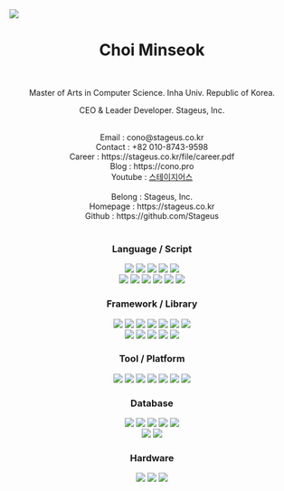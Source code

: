 

<img src="https://capsule-render.vercel.app/api?type=transparent&fontColor=4088eb&text=STAGEUS&height=150&fontSize=80&desc=This%20is%20Our%20Stage&descAlignY=80&descAlign=50" />

<div align="center">
    <h1>Choi Minseok</h1><br>
    <p>Master of Arts in Computer Science. Inha Univ. Republic of Korea.</p>
    <p>CEO & Leader Developer. Stageus, Inc.</p>
</div><br>

<div align="center">
    Email : cono@stageus.co.kr<br>
    Contact : +82 010-8743-9598<br>
    Career : https://stageus.co.kr/file/career.pdf<br>
    Blog : https://cono.pro<br>
    Youtube : <a href="https://www.youtube.com/channel/UCTFksiURi0SZ9lSACCBl8GQ">스테이지어스</a>
</div><br>

<div align="center">
    Belong : Stageus, Inc.<br>
    Homepage : https://stageus.co.kr<br>
    Github : https://github.com/Stageus<br>
</div><br>

<div align="center">
    <h3>Language / Script</h3>
    <img src="https://img.shields.io/badge/HTML-E34F26?style=for-the-badge&logo=HTML5&logoColor=white"/>
    <img src="https://img.shields.io/badge/CSS-1572B6?style=for-the-badge&logo=CSS3&logoColor=white"/>
    <img src="https://img.shields.io/badge/Javascript-F7DF1E?style=for-the-badge&logo=Javascript&logoColor=white"/>
    <img src="https://img.shields.io/badge/Typescript-3178C6?style=for-the-badge&logo=Typescript&logoColor=white"/>  
    <img src="https://img.shields.io/badge/Python-3776AB?style=for-the-badge&logo=Python&logoColor=white"/>
    <br>
    <img src="https://img.shields.io/badge/SQL-003B57?style=for-the-badge&logoColor=white"/>
    <img src="https://img.shields.io/badge/Java-007396?style=for-the-badge&logo=Java&logoColor=white"/>
    <img src="https://img.shields.io/badge/Kotlin-7F52FF?style=for-the-badge&logo=Kotlin&logoColor=white"/>
    <img src="https://img.shields.io/badge/C-A8B9CC?style=for-the-badge&logo=C&logoColor=white"/>
    <img src="https://img.shields.io/badge/C++-00599C?style=for-the-badge&logo=C++&logoColor=white"/>
    <img src="https://img.shields.io/badge/C Sharp-239120?style=for-the-badge&logo=C Sharp&logoColor=white"/>
</div>

<div align="center">
    <h3>Framework / Library</h3>
    <img src="https://img.shields.io/badge/Qt-41CD52?style=for-the-badge&logo=Qt&logoColor=white"/>
    <img src="https://img.shields.io/badge/Express-000000?style=for-the-badge&logo=Express&logoColor=white"/>
    <img src="https://img.shields.io/badge/React-61DAFB?style=for-the-badge&logo=React&logoColor=white"/>
    <img src="https://img.shields.io/badge/Redux-764ABC?style=for-the-badge&logo=Redux&logoColor=white"/>
    <img src="https://img.shields.io/badge/Recoil-764ABC?style=for-the-badge&logo=Redux&logoColor=white"/>
    <img src="https://img.shields.io/badge/Sass-CC6699?style=for-the-badge&logo=Sass&logoColor=white"/>
    <img src="https://img.shields.io/badge/CSS Module-1572B6?style=for-the-badge&logo=CSS3&logoColor=white"/>
    <br>
    <img src="https://img.shields.io/badge/Styled Components-DB7093?style=for-the-badge&logo=styled-components&logoColor=white"/>
    <img src="https://img.shields.io/badge/Webpack-8DD6F9?style=for-the-badge&logo=Webpack&logoColor=white"/>
    <img src="https://img.shields.io/badge/JWT-000000?style=for-the-badge&logo=JSON Web Tokens&logoColor=white"/>
    <img src="https://img.shields.io/badge/Next.js-000000?style=for-the-badge&logo=Next.js&logoColor=white"/>
    <img src="https://img.shields.io/badge/Svelte-FF3E00?style=for-the-badge&logo=Svelte&logoColor=white"/>  
</div>

<div align="center">
    <h3>Tool / Platform</h3>
    <img src="https://img.shields.io/badge/Linux-FCC624?style=for-the-badge&logo=Linux&logoColor=white"/>
    <img src="https://img.shields.io/badge/Shell-FFD500?style=for-the-badge&logo=Shell&logoColor=white"/>
    <img src="https://img.shields.io/badge/AWS-232F3E?style=for-the-badge&logo=Amazon AWS&logoColor=white"/>
    <img src="https://img.shields.io/badge/Node.js-339933?style=for-the-badge&logo=Node.js&logoColor=white"/>
    <img src="https://img.shields.io/badge/Docker-2496ED?style=for-the-badge&logo=Docker&logoColor=white"/>
    <img src="https://img.shields.io/badge/Docker_compose-2496ED?style=for-the-badge&logo=Docker&logoColor=white"/>
    <img src="https://img.shields.io/badge/Android-3DDC84?style=for-the-badge&logo=Android&logoColor=white"/>  
</div>

<div align="center">
    <h3 >Database</h3>
    <img src="https://img.shields.io/badge/MySQL-4479A1?style=for-the-badge&logo=MySQL&logoColor=white"/>
    <img src="https://img.shields.io/badge/MariaDB-003545?style=for-the-badge&logo=MariaDB&logoColor=white"/>
    <img src="https://img.shields.io/badge/PostgreSQL-4169E1?style=for-the-badge&logo=PostgreSQL&logoColor=white"/>
    <img src="https://img.shields.io/badge/Redis-DC382D?style=for-the-badge&logo=Redis&logoColor=white"/>
    <img src="https://img.shields.io/badge/MongoDB-47A248?style=for-the-badge&logo=MongoDB&logoColor=white"/>
    <br>
    <img src="https://img.shields.io/badge/Elasticsearch-005571?style=for-the-badge&logo=Elasticsearch&logoColor=white"/>
    <img src="https://img.shields.io/badge/SQLite-003B57?style=for-the-badge&logo=SQLite&logoColor=white"/>  
</div>

<div align="center">
    <h3 >Hardware</h3>
    <img src="https://img.shields.io/badge/PLC-517A9E?style=for-the-badge&logo=appveyor&logoColor=white"/>
    <img src="https://img.shields.io/badge/Arduino Uno / Blue / Mini-00979D?style=for-the-badge&logo=Arduino&logoColor=white"/>
    <img src="https://img.shields.io/badge/Raspberry / Raspbian-A22846?style=for-the-badge&logo=Raspberry Pi&logoColor=white"/>
</div>
<br>

